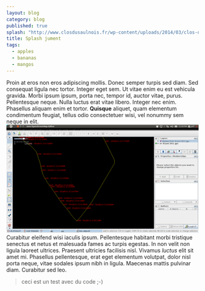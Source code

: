 ```yaml
---
layout: blog
category: blog
published: true
splash: "http://www.closdusaulnois.fr/wp-content/uploads/2014/03/clos-du-saulnois-slide1.jpg"
title: Splash jument
tags: 
  - apples
  - bananas
  - mangos
---
```


Proin at eros non eros adipiscing mollis. Donec semper turpis sed diam. Sed consequat ligula nec tortor. Integer eget sem. Ut vitae enim eu est vehicula gravida. Morbi ipsum ipsum, porta nec, tempor id, auctor vitae, purus. Pellentesque neque. Nulla luctus erat vitae libero. Integer nec enim. Phasellus aliquam enim et tortor. **Quisque** aliquet, quam elementum condimentum feugiat, tellus odio consectetuer wisi, vel nonummy sem neque in elit. ![en_beg_ch4_image11.png](/media/en_beg_ch4_image11.png)Curabitur eleifend wisi iaculis ipsum. Pellentesque habitant morbi tristique senectus et netus et malesuada fames ac turpis egestas. In non velit non ligula laoreet ultrices. Praesent ultricies facilisis nisl. Vivamus _luctus_ elit sit amet mi. Phasellus pellentesque, erat eget elementum volutpat, dolor nisl porta neque, vitae sodales ipsum nibh in ligula. Maecenas mattis pulvinar diam. Curabitur sed leo.

> ceci est un test avec du code ;-)